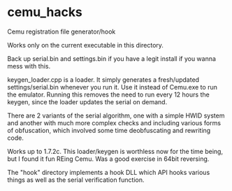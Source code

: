 # cemu_hacks
Cemu registration file generator/hook

Works only on the current executable in this directory.

Back up serial.bin and settings.bin if you have a legit install if you wanna mess with this.

keygen_loader.cpp is a loader. It simply generates a fresh/updated settings/serial.bin whenever you run it.
Use it instead of Cemu.exe to run the emulator. Running this removes the need to run every 12 hours the keygen,
since the loader updates the serial on demand. 

There are 2 variants of the serial algorithm, one with a simple HWID system and another with much more complex
checks and including various forms of obfuscation, which involved some time deobfuscating and rewriting code.

Works up to 1.7.2c. This loader/keygen is worthless now for the time being, but I found it fun REing Cemu.
Was a good exercise in 64bit reversing.

The "hook" directory implements a hook DLL which API hooks various things as well as the serial verification function.

